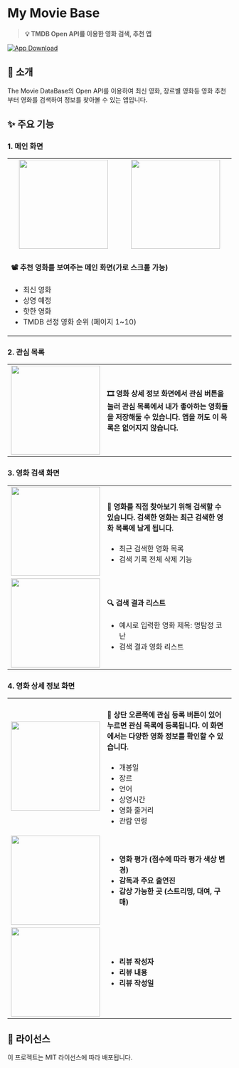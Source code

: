 # **My Movie Base**

> **💡 TMDB Open API를 이용한 영화 검색, 추천 앱**

[![App Download](https://img.shields.io/github/v/release/roypower6/my_movie_base?color=blue&label=App%20Download&logo=android)](https://github.com/roypower6/my_movie_base/releases/latest)

## **📱 소개**
The Movie DataBase의 Open API를 이용하여 최신 영화, 장르별 영화등 영화 추천부터 영화를 검색하여 정보를 찾아볼 수 있는 앱입니다.

## **✨ 주요 기능**

### **1. 메인 화면**
<table width="100%">
  <tr>
    <td width="40%" align="center">
      <img src="https://github.com/user-attachments/assets/6b790b0d-15b4-4f3b-9f99-3c7d9686e533" width="200"/>
    </td>
    <td width="40%" align="center">
      <img src="https://github.com/user-attachments/assets/993c1d2f-562c-4ef1-b905-a81b2b5de016" width="200"/>
    </td>
  </tr>
  <tr>
    <td colspan="2">
      <h4>📽 추천 영화를 보여주는 메인 화면(가로 스크롤 가능)</h4>
      <ul>
        <li>최신 영화</li>
        <li>상영 예정</li>
        <li>핫한 영화</li>
        <li>TMDB 선정 영화 순위 (페이지 1~10)</li>
      </ul>
    </td>
  </tr>
</table>

### **2. 관심 목록**
<table width="100%">
  <tr>
    <td width="40%" align="center">
      <img src="https://github.com/user-attachments/assets/8cbfda0c-0353-4dcc-a4a2-1d4f91893cab" width="200"/>
    </td>
    <td width="60%">
      <h4>🎞 영화 상세 정보 화면에서 관심 버튼을 눌러 관심 목록에서 내가 좋아하는 영화들을 저장해둘 수 있습니다. 앱을 꺼도 이 목록은 없어지지 않습니다.</h4>
    </td>
  </tr>
</table>

### **3. 영화 검색 화면**
<table width="100%">
  <tr>
    <td width="40%" align="center">
      <img src="https://github.com/user-attachments/assets/e17dd533-6ea7-47d8-809a-2e4acd12b6a2" width="200"/>
    </td>
    <td width="60%">
      <h4>🔎 영화를 직접 찾아보기 위해 검색할 수 있습니다. 검색한 영화는 최근 검색한 영화 목록에 남게 됩니다.</h4>
      <ul>
        <li>최근 검색한 영화 목록</li>
        <li>검색 기록 전체 삭제 기능</li>
      </ul>
    </td>
  </tr>
  <tr>
    <td width="40%" align="center">
      <img src="https://github.com/user-attachments/assets/a02925cb-30bd-4716-8925-b26598374bf0" width="200"/>
    </td>
    <td width="60%">
      <h4>🔍 검색 결과 리스트</h4>
      <ul>
        <li>예시로 입력한 영화 제목: 명탐정 코난</li>
        <li>검색 결과 영화 리스트</li>
      </ul>
    </td>
  </tr>
</table>

### **4. 영화 상세 정보 화면**
<table width="100%">
  <tr>
    <td width="40%" align="center">
      <img src="https://github.com/user-attachments/assets/24afa34a-76fa-41ac-8858-ca6d92394a50" width="200"/>
    </td>
    <td width="60%">
      <h4>📌 상단 오른쪽에 관심 등록 버튼이 있어 누르면 관심 목록에 등록됩니다. 이 화면에서는 다양한 영화 정보를 확인할 수 있습니다.</h4>
      <ul>
        <li>개봉일</li>
        <li>장르</li>
        <li>언어</li>
        <li>상영시간</li>
        <li>영화 줄거리</li>
        <li>관람 연령</li>
      </ul>
    </td>
  </tr>
  <tr>
    <td width="40%" align="center">
      <img src="https://github.com/user-attachments/assets/5e0b341e-1f38-49a5-8879-2fbea95f6e03" width="200"/>
    </td>
    <td width="60%">
      <h4>
      <ul>
        <li>영화 평가 (점수에 따라 평가 색상 변경)</li>
        <li>감독과 주요 출연진</li>
        <li>감상 가능한 곳 (스트리밍, 대여, 구매)</li>
      </ul>
    </td>
      </h4>
    </td>
  </tr>
  <tr>
    <td width="40%" align="center">
      <img src="https://github.com/user-attachments/assets/abbdcf81-e7d4-4741-9e21-4e13918c4581" width="200"/>
    </td>
    <td width="60%">
      <h4>
      <ul>
        <li>리뷰 작성자</li>
        <li>리뷰 내용</li>
        <li>리뷰 작성일</li>
      </ul>
      </h4>
    </td>
  </tr>
</table>

## **📝 라이선스**
이 프로젝트는 MIT 라이선스에 따라 배포됩니다.